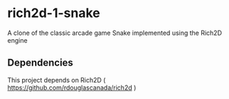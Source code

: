 # rich2d-1-snake
A clone of the classic arcade game Snake implemented using
the Rich2D engine

## Dependencies
This project depends on Rich2D
( https://github.com/rdouglascanada/rich2d )

